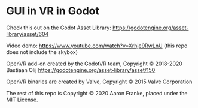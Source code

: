 # GUI in VR in Godot

Check this out on the Godot Asset Library: https://godotengine.org/asset-library/asset/604

Video demo: https://www.youtube.com/watch?v=Xrhje9RwLnU (this repo does not include the skybox)

OpenVR add-on created by the GodotVR team, Copyright © 2018-2020 Bastiaan Olij https://godotengine.org/asset-library/asset/150

OpenVR binaries are created by Valve, Copyright © 2015 Valve Corporation

The rest of this repo is Copyright © 2020 Aaron Franke, placed under the MIT License.
